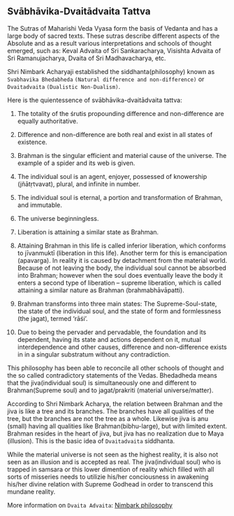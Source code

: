 ## Svābhāvika-Dvaitādvaita Tattva

The Sutras of Maharishi Veda Vyasa form the basis of Vedanta and has a large body of sacred texts. These sutras describe different aspects of the Absolute and as a result various interpretations and schools of thought emerged, such as: Keval Advaita of Sri Sankaracharya, Visishta Advaita of Sri Ramanujacharya, Dvaita of Sri Madhavacharya, etc.  

Shri Nimbark Acharyaji established the siddhanta(philosophy) known as `Svabhavika Bhedabheda` `(Natural difference and non-difference)` or `Dvaitadvaita` `(Dualistic Non-Dualism)`.

Here is the quientessence of svābhāvika-dvaitādvaita tattva:

1. The totality of the śrutis propounding difference and non-difference are equally authoritative.

2. Difference and non-difference are both real and exist in all states of existence.

3. Brahman is the singular efficient and material cause of the universe. The example of a spider and its web is given.

4. The individual soul is an agent, enjoyer, possessed of knowership (jñātṛtvavat), plural, and infinite in number.

5. The individual soul is eternal, a portion and transformation of Brahman, and immutable.

6. The universe beginningless.

7. Liberation is attaining a similar state as Brahman.

8. Attaining Brahman in this life is called inferior liberation, which conforms to jīvanmuktī (liberation in this life). Another term for this is emancipation (apavarga). In reality it is caused by detachment from the material world. Because of not leaving the body, the individual soul cannot be absorbed into Brahman; however when the soul does eventually leave the body it enters a second type of liberation – supreme liberation, which is called attaining a similar nature as Brahman (brahmabhāvāpatti).

9. Brahman transforms into three main states: The Supreme-Soul-state, the state of the individual soul, and the state of form and formlessness (the jagat), termed ‘rāśi’.

10. Due to being the pervader and pervadable, the foundation and its dependent, having its state and actions dependent on it, mutual interdependence and other causes, difference and non-difference exists in in a singular substratum without any contradiction.

This philosophy has been able to reconcile all other schools of thought and the so called contradictory statements of the Vedas. Bhedadheda means that the jiva(individual soul) is simultaneously one and different to Brahman(Supreme soul) and to jagat/prakriti (material universe/matter).

According to Shri Nimbark Acharya, the relation between Brahman and the jiva is like a tree and its branches. The branches have all qualities of the tree, but the branches are not the tree as a whole. Likewise jiva is anu (small) having all qualities like Brahman(bibhu-large), but with limited extent. Brahman resides in the heart of jiva, but jiva has no realization due to Maya (illusion). This is the basic idea of `Dvaitadvaita` siddhanta.

While the material universe is not seen as the highest reality, it is also not seen as an illusion and is accepted as real. The jiva(individual soul) who is trapped in samsara or this lower dimention of reality which filled with all sorts of misseries needs to utilizie his/her conciousness in awakening his/her divine relation with Supreme Godhead in order to transcend this mundane reality.

More information on `Dvaita Advaita`: [Nimbark philosophy](http://shrijagatgurunimbarkacharyapeeth.org/index_files/philosophy.htm)